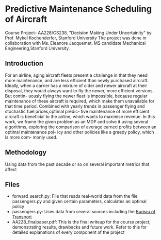 # Predictive Maintenance Scheduling of Aircraft
Course Project- AA228/CS238, "Decision Making Under Uncertainity" by Prof. Mykel Kochenderfer, Stanford University
The project was done in collaboration with Ms. Eleanore Jacquemet, MS candidate Mechanical Engineering,Stanford University.

## Introduction

For an airline, aging aircraft fleets present a challenge in that
they need more maintenance, and are less efficient than newly
purchased aircraft. Ideally, when a carrier has a mixture of
older and newer aircraft at their disposal, they would always
want to fly the newer, more efficient versions. But contin-
uously flying the newer fleet is impossible, because regular
maintenance of these aircraft is required, which make them
unavailable for that time period. Combined with yearly trends
in passenger flying and stochastic fuel prices,optimal predic-
tive maintenance of more efficient aircraft is beneficial to the
airline, which wants to maximise revenue.
In this work, we frame the given problem as an MDP and
solve it using several algorithms, exploring the comparison of
average earned profits between an optimal maintenance pol-
icy and other policies like a greedy policy, which is more com-
monly used.

## Methodology

Using data from the past decade or so on several important metrics that affect 

## Files

- forward_search.py: File that reads real-world data from the file passengers.py and given certain parameters, calculates an optimal policy
- passengers.py: Uses data from several sources including the [Bureau of Transport](https://www.bts.dot.gov/product/passenger-travel-facts-and-figures) 
- AA228_finalpaper.pdf: This is the final writeup for the course project, demonstrating results, drawbacks and future work. Refer to this for detailed explanations of every component of the project


